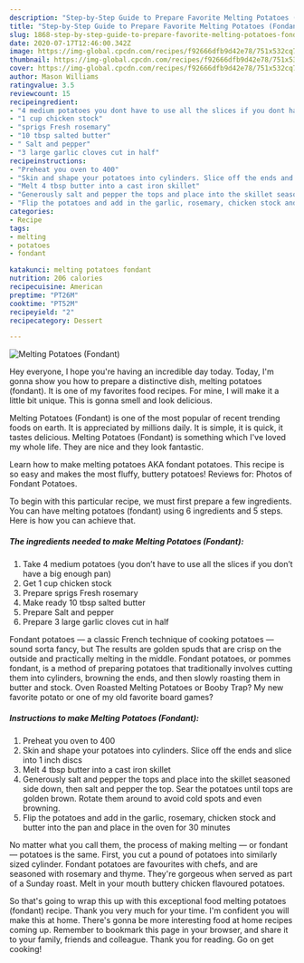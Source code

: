 ```yaml
---
description: "Step-by-Step Guide to Prepare Favorite Melting Potatoes (Fondant)"
title: "Step-by-Step Guide to Prepare Favorite Melting Potatoes (Fondant)"
slug: 1868-step-by-step-guide-to-prepare-favorite-melting-potatoes-fondant
date: 2020-07-17T12:46:00.342Z
image: https://img-global.cpcdn.com/recipes/f92666dfb9d42e78/751x532cq70/melting-potatoes-fondant-recipe-main-photo.jpg
thumbnail: https://img-global.cpcdn.com/recipes/f92666dfb9d42e78/751x532cq70/melting-potatoes-fondant-recipe-main-photo.jpg
cover: https://img-global.cpcdn.com/recipes/f92666dfb9d42e78/751x532cq70/melting-potatoes-fondant-recipe-main-photo.jpg
author: Mason Williams
ratingvalue: 3.5
reviewcount: 15
recipeingredient:
- "4 medium potatoes you dont have to use all the slices if you dont have a big enough pan"
- "1 cup chicken stock"
- "sprigs Fresh rosemary"
- "10 tbsp salted butter"
- " Salt and pepper"
- "3 large garlic cloves cut in half"
recipeinstructions:
- "Preheat you oven to 400"
- "Skin and shape your potatoes into cylinders. Slice off the ends and slice into 1 inch discs"
- "Melt 4 tbsp butter into a cast iron skillet"
- "Generously salt and pepper the tops and place into the skillet seasoned side down, then salt and pepper the top. Sear the potatoes until tops are golden brown. Rotate them around to avoid cold spots and even browning."
- "Flip the potatoes and add in the garlic, rosemary, chicken stock and butter into the pan and place in the oven for 30 minutes"
categories:
- Recipe
tags:
- melting
- potatoes
- fondant

katakunci: melting potatoes fondant 
nutrition: 206 calories
recipecuisine: American
preptime: "PT26M"
cooktime: "PT52M"
recipeyield: "2"
recipecategory: Dessert

---
```



![Melting Potatoes (Fondant)](https://img-global.cpcdn.com/recipes/f92666dfb9d42e78/751x532cq70/melting-potatoes-fondant-recipe-main-photo.jpg)

Hey everyone, I hope you're having an incredible day today. Today, I'm gonna show you how to prepare a distinctive dish, melting potatoes (fondant). It is one of my favorites food recipes. For mine, I will make it a little bit unique. This is gonna smell and look delicious.

Melting Potatoes (Fondant) is one of the most popular of recent trending foods on earth. It is appreciated by millions daily. It is simple, it is quick, it tastes delicious. Melting Potatoes (Fondant) is something which I've loved my whole life. They are nice and they look fantastic.

Learn how to make melting potatoes AKA fondant potatoes. This recipe is so easy and makes the most fluffy, buttery potatoes! Reviews for: Photos of Fondant Potatoes.


To begin with this particular recipe, we must first prepare a few ingredients. You can have melting potatoes (fondant) using 6 ingredients and 5 steps. Here is how you can achieve that.

<!--inarticleads1-->

##### The ingredients needed to make Melting Potatoes (Fondant):

1. Take 4 medium potatoes (you don’t have to use all the slices if you don’t have a big enough pan)
1. Get 1 cup chicken stock
1. Prepare sprigs Fresh rosemary
1. Make ready 10 tbsp salted butter
1. Prepare  Salt and pepper
1. Prepare 3 large garlic cloves cut in half


Fondant potatoes — a classic French technique of cooking potatoes — sound sorta fancy, but The results are golden spuds that are crisp on the outside and practically melting in the middle. Fondant potatoes, or pommes fondant, is a method of preparing potatoes that traditionally involves cutting them into cylinders, browning the ends, and then slowly roasting them in butter and stock. Oven Roasted Melting Potatoes or Booby Trap? My new favorite potato or one of my old favorite board games? 

<!--inarticleads2-->

##### Instructions to make Melting Potatoes (Fondant):

1. Preheat you oven to 400
1. Skin and shape your potatoes into cylinders. Slice off the ends and slice into 1 inch discs
1. Melt 4 tbsp butter into a cast iron skillet
1. Generously salt and pepper the tops and place into the skillet seasoned side down, then salt and pepper the top. Sear the potatoes until tops are golden brown. Rotate them around to avoid cold spots and even browning.
1. Flip the potatoes and add in the garlic, rosemary, chicken stock and butter into the pan and place in the oven for 30 minutes


No matter what you call them, the process of making melting — or fondant — potatoes is the same. First, you cut a pound of potatoes into similarly sized cylinder. Fondant potatoes are favourites with chefs, and are seasoned with rosemary and thyme. They&#39;re gorgeous when served as part of a Sunday roast. Melt in your mouth buttery chicken flavoured potatoes. 

So that's going to wrap this up with this exceptional food melting potatoes (fondant) recipe. Thank you very much for your time. I'm confident you will make this at home. There's gonna be more interesting food at home recipes coming up. Remember to bookmark this page in your browser, and share it to your family, friends and colleague. Thank you for reading. Go on get cooking!
